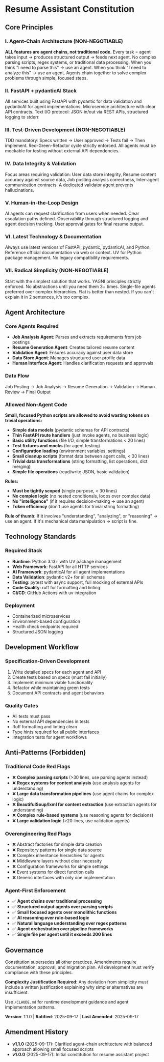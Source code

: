 # Resume Assistant Constitution

## Core Principles

### I. Agent-Chain Architecture (NON-NEGOTIABLE)
**ALL features are agent chains, not traditional code.** Every task = agent takes input → produces structured output → feeds next agent. No complex parsing scripts, regex systems, or traditional data processing. When you think "I need to parse this" → use an agent. When you think "I need to analyze this" → use an agent. Agents chain together to solve complex problems through simple, focused steps.

### II. FastAPI + pydanticAI Stack
All services built using FastAPI with pydantic for data validation and pydanticAI for agent implementations. Microservice architecture with clear API contracts. Text I/O protocol: JSON in/out via REST APIs, structured logging to stderr.

### III. Test-Driven Development (NON-NEGOTIABLE)
TDD mandatory: Specs written → User approved → Tests fail → Then implement. Red-Green-Refactor cycle strictly enforced. All agents must be mockable for testing without external API dependencies.

### IV. Data Integrity & Validation
Focus areas requiring validation: User data store integrity, Resume content accuracy against source data, Job posting analysis correctness, Inter-agent communication contracts. A dedicated validator agent prevents hallucinations.

### V. Human-in-the-Loop Design
AI agents can request clarification from users when needed. Clear escalation paths defined. Observability through structured logging and agent decision tracking. User approval gates for final resume output.

### VI. Latest Technology & Documentation
Always use latest versions of FastAPI, pydantic, pydanticAI, and Python. Reference official documentation via web or context. UV for Python package management. No legacy compatibility requirements.

### VII. Radical Simplicity (NON-NEGOTIABLE)
Start with the simplest solution that works. YAGNI principles strictly enforced. No abstractions until you need them 3+ times. Single-file agents preferred over complex hierarchies. Flat is better than nested. If you can't explain it in 2 sentences, it's too complex.

## Agent Architecture

### Core Agents Required
- **Job Analysis Agent**: Parses and extracts requirements from job postings
- **Resume Generation Agent**: Creates tailored resume content
- **Validation Agent**: Ensures accuracy against user data store
- **Data Store Agent**: Manages structured user profile data
- **Human Interface Agent**: Handles clarification requests and approvals

### Data Flow
Job Posting → Job Analysis → Resume Generation → Validation → Human Review → Final Output

### Allowed Non-Agent Code
**Small, focused Python scripts are allowed to avoid wasting tokens on trivial operations:**
- **Simple data models** (pydantic schemas for API contracts)
- **Thin FastAPI route handlers** (just invoke agents, no business logic)
- **Basic utility functions** (file I/O, simple transformations < 20 lines)
- **Test fixtures and mocks** (for agent testing)
- **Configuration loading** (environment variables, settings)
- **Small cleanup scripts** (format data between agent calls, < 30 lines)
- **Trivial data transformations** (string formatting, list operations, dict merging)
- **Simple file operations** (read/write JSON, basic validation)

**Rules:**
- **Must be tightly scoped** (single purpose, < 30 lines)
- **No complex logic** (no nested conditionals, loops over complex data)
- **No "intelligence"** (if it requires decision-making → use an agent)
- **Token efficiency** (don't use agents for trivial string formatting)

**Rule of thumb**: If it involves "understanding", "analyzing", or "reasoning" → use an agent. If it's mechanical data manipulation → script is fine.

## Technology Standards

### Required Stack
- **Runtime**: Python 3.13+ with UV package management
- **Web Framework**: FastAPI for all HTTP services
- **AI Framework**: pydanticAI for all agent implementations
- **Data Validation**: pydantic v2+ for all schemas
- **Testing**: pytest with async support, full mocking of external APIs
- **Code Quality**: ruff for formatting and linting
- **CI/CD**: GitHub Actions with uv integration

### Deployment
- Containerized microservices
- Environment-based configuration
- Health check endpoints required
- Structured JSON logging

## Development Workflow

### Specification-Driven Development
1. Write detailed specs for each agent and API
2. Create tests based on specs (must fail initially)
3. Implement minimum viable functionality
4. Refactor while maintaining green tests
5. Document API contracts and agent behaviors

### Quality Gates
- All tests must pass
- No external API dependencies in tests
- Ruff formatting and linting clean
- Type hints required for all public interfaces
- Integration tests for agent workflows

## Anti-Patterns (Forbidden)

### Traditional Code Red Flags
- ❌ **Complex parsing scripts** (>30 lines, use parsing agents instead)
- ❌ **Regex systems for content analysis** (use analysis agents for understanding)
- ❌ **Large data transformation pipelines** (use agent chains for complex logic)
- ❌ **BeautifulSoup/lxml for content extraction** (use extraction agents for understanding)
- ❌ **Complex rule-based systems** (use reasoning agents for decisions)
- ❌ **Large validation logic** (>20 lines, use validation agents)

### Overengineering Red Flags
- ❌ Abstract factories for simple data creation
- ❌ Repository patterns for single data source
- ❌ Complex inheritance hierarchies for agents
- ❌ Middleware layers without clear necessity
- ❌ Configuration frameworks for simple settings
- ❌ Event systems for direct function calls
- ❌ Generic interfaces with only one implementation

### Agent-First Enforcement
- ✅ **Agent chains over traditional processing**
- ✅ **Structured output agents over parsing scripts**
- ✅ **Small focused agents over monolithic functions**
- ✅ **AI reasoning over rule-based logic**
- ✅ **Natural language understanding over regex patterns**
- ✅ **Agent orchestration over pipeline frameworks**
- ✅ **Single file per agent until it exceeds 200 lines**

## Governance

Constitution supersedes all other practices. Amendments require documentation, approval, and migration plan. All development must verify compliance with these principles.

**Complexity Justification Required**: Any deviation from simplicity must include a written justification explaining why simpler alternatives are insufficient.

Use `/CLAUDE.md` for runtime development guidance and agent implementation patterns.

**Version**: 1.1.0 | **Ratified**: 2025-09-17 | **Last Amended**: 2025-09-17

## Amendment History
- **v1.1.0** (2025-09-17): Clarified agent-chain architecture with balanced approach allowing small focused scripts
- **v1.0.0** (2025-09-17): Initial constitution for resume assistant project